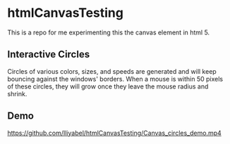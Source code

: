# htmlCanvasTesting
This is a repo for me experimenting this the canvas element in html 5. 



## Interactive Circles
Circles of various colors, sizes, and speeds are generated and will keep bouncing against the windows' borders.
When a mouse is within 50 pixels of these circles, they will grow once they leave the mouse radius and shrink.


## Demo

https://github.com/Iliyabel/htmlCanvasTesting/Canvas_circles_demo.mp4
